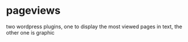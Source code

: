 # pageviews
two wordpress plugins, one to display the most viewed pages in text, the other one is graphic
